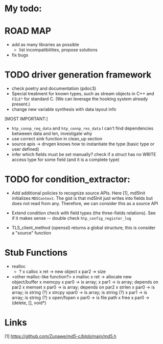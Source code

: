 # My todo:

# ROAD MAP
- add as many libraries as possible
  - list incompatibilities, propose solutions
- fix bugs

# TODO driver generation framework
- check poetry and documentation (pdoc3)
- Special treatment for known types, such as stream objects in C++ and `FILE*`
  for standard C. (We can leverage the hooking system already present.)
- change new variable synthesis with data layout info

[MOST IMPORTANT:]
- `htp_connp_req_data` and `htp_connp_res_data` I can't find dependencies betweeen data and len, investigate why
- use correct sink function in clean_up section
- source apis -> drvgen knows how to instantiate the type (basic type or user defined)
- infer which fields must be set manually? check if a struct has no WRITE access
  type for some field (and it is a complete type)

# TODO for condition_extractor:
- Add additional policies to recognize source APIs. Here [1], md5Init
  initializes `MD5Context`. The gist is that md5Init just writes into fields but
  does not read from any. Therefore, we can consider this as a source API
- Extend condition check with field types (the three-fields relations). See if
  it makes sense -- double check `htp_config_register_log`

- TLS_client_method (openssl) returns a global structure, this is consider a "source" function

# Stub Functions
- realloc
  - ?
x calloc
  x ret -> new object
  x par2 -> size
- <other malloc-like function?>
x malloc
  x ret -> allocate new object/buffer
x memcpy
  x par0 -> is array;
  x par1 -> is array; depends on par2
x memset
  x par0 -> is array; depends on par2
x strlen
  x par0 -> is array; is string (?)
x strcpy
  xpar0 -> is array; is string (?)
  x par1 -> is array; is string (?)
x open/fopen
  x par0 -> is file path
x free
  x par0 -> (delete, [], void*)

# Links

[1] https://github.com/Zunawe/md5-c/blob/main/md5.h